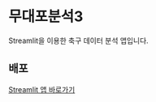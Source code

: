 
# 무대포분석3

Streamlit을 이용한 축구 데이터 분석 앱입니다.

## 배포
[Streamlit 앱 바로가기](https://mudapo-football.streamlit.app)
